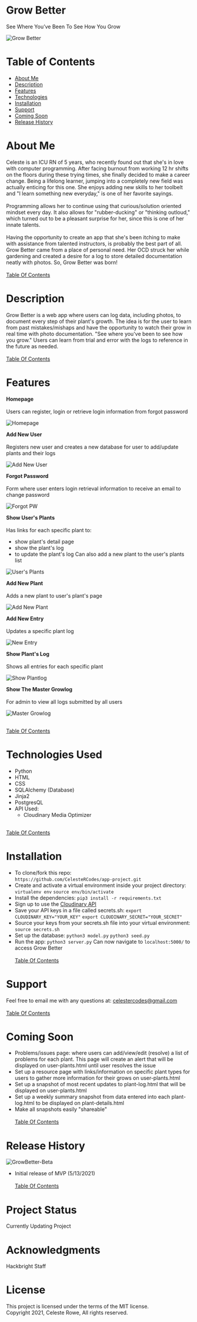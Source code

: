 

# Grow Better
See Where You’ve Been To See How You Grow <br>

![Grow Better](https://github.com/CelesteRCodes/app-project/blob/main/static/img/logo.jpg) 

# <a name="table-contents">
# Table of Contents
* [About Me](#about-me)
* [Description](#description)
* [Features](#features)
* [Technologies](#tech)
* [Installation](#install)
* [Support](#support)
* [Coming Soon](#comming-soon)
* [Release History](#release-history)


# <a name="about-me">
# About Me
Celeste is an ICU RN of 5 years, who recently found out that she's in love with computer programming. After facing burnout from working 12 hr shifts on the floors during these trying times, she finally decided to make a career change. Being a lifelong learner, jumping into a completely new field was actually enticing for this one. She enjoys adding new skills to her toolbelt and "I learn something new everyday," is one of her favorite sayings. <br><br>
Programming allows her to continue using that curious/solution oriented mindset every day. It also allows for "rubber-ducking" or "thinking outloud," which turned out to be a pleasant surprise for her, since this is one of her innate talents.<br><br>
Having the opportunity to create an app that she's been itching to make with assistance from talented instructors, is probably the best part of all. Grow Better came from a place of personal need. Her OCD struck her while gardening and created a desire for a log to store detailed documentation neatly with photos. So, Grow Better was born!  </a> <br><br>
[Table Of Contents](#table-contents)

# <a name="description">
# Description
Grow Better is a web app where users can log data, including photos, to document every step of their plant's growth. The idea is for the user to learn from past mistakes/mishaps and have the opportunity to watch their grow in real time with photo documentation. "See where you've been to see how you grow." Users can learn from trial and error with the logs to reference in the future as needed. 
</a><br><br>
[Table Of Contents](#table-contents)

# <a name="feautures">
# Features

**Homepage** <br><br>
Users can register, login or retrieve login information from forgot password 


![Homepage](https://github.com/CelesteRCodes/app-project/blob/main/static/img/printscreen/homepage.jpg)   

**Add New User** <br><br>
Registers new user and creates a new database for user to add/update plants and their logs 
 

![Add New User](https://github.com/CelesteRCodes/app-project/blob/main/static/img/printscreen/newuser.jpg) 

**Forgot Password** <br><br>
Form where user enters login retrieval information to receive an email to change password 


![Forgot PW](https://github.com/CelesteRCodes/app-project/blob/main/static/img/printscreen/forgotpw.jpg) 

**Show User's Plants** <br><br>
Has links for each specific plant to:
* show plant's detail page
* show the plant's log
* to update the plant's log
Can also add a new plant to the user's plants list 

![User's Plants](https://github.com/CelesteRCodes/app-project/blob/main/static/img/printscreen/userplants.jpg)

**Add New Plant** <br><br>
Adds a new plant to user's plant's page 
 

![Add New Plant](https://github.com/CelesteRCodes/app-project/blob/main/static/img/printscreen/newplant.jpg) 

**Add New Entry** <br><br>
Updates a specific plant log 


![New Entry](https://github.com/CelesteRCodes/app-project/blob/main/static/img/printscreen/newentry.jpg) 

**Show Plant's Log** <br><br>
Shows all entries for each specific plant 


![Show Plantlog](https://github.com/CelesteRCodes/app-project/blob/main/static/img/printscreen/plantlog.jpg) 

**Show The Master Growlog** <br><br>
For admin to view all logs submitted by all users 


![Master Growlog](https://github.com/CelesteRCodes/app-project/blob/main/static/img/printscreen/masterlog.jpg) 

</a><br>
[Table Of Contents](#table-contents)


# <a name="tech">
# Technologies Used
* Python
* HTML
* CSS
* SQLAlchemy (Database)
* Jinja2
* PostgresQL
* API Used:
    * Cloudinary Media Optimizer

</a><br>
[Table Of Contents](#table-contents)

# <a name="install">
# Installation
   * To clone/fork this repo: <br>
    `https://github.com/CelesteRCodes/app-project.git`
* Create and activate a virtual environment inside your project directory:
        `virtualenv env`
        `source env/bin/activate`
* Install the dependencies:
        `pip3 install -r requirements.txt`
* Sign up to use the [Cloudinary API](https://cloudinary.com/?utm_source=google&utm_medium=cpc&utm_campaign=Abrand&utm_content=507572878502&utm_term=cloudinary%20api&gclid=Cj0KCQjwvr6EBhDOARIsAPpqUPFrfsru9mbQuY89JR800DOLyWVIOvPx-99ZvFboVEupJBZ3Br41S7AaAgzgEALw_wcB) 
* Save your API keys in a file called secrets.sh:
        `export CLOUDINARY_KEY="YOUR_KEY"`
        `export CLOUDINARY_SECRET="YOUR_SECRET"`
* Source your keys from your secrets.sh file into your virtual environment:
        `source secrets.sh`
* Set up the database:
        `python3 model.py`
        `python3 seed.py`
* Run the app:
        `python3 server.py`
Can now navigate to `localhost:5000/` to access Grow Better
</a><br><br>
[Table Of Contents](#table-contents)


# <a name="support"> 
# Support
Feel free to email me with any questions at: celestercodes@gmail.com 
</a><br><br>
[Table Of Contents](#table-contents)

# <a name="coming-soon">
# Coming Soon
* Problems/issues page: where users can add/view/edit (resolve) a list of problems for each plant.
This page will create an alert that will be displayed on user-plants.html until user resolves the issue
* Set up a resource page with links/information on specific plant types for users to gather more information for their grows on user-plants.html
* Set up a snapshot of most recent updates to plant-log.html that will be displayed on user-plants.html
* Set up a weekly summary snapshot from data entered into each plant-log.html to be displayed on plant-details.html 
* Make all snapshots easily "shareable" 
</a><br><br>
[Table Of Contents](#table-contents)

# <a name="release-history">
# Release History
![GrowBetter-Beta](https://img.shields.io/badge/GrowBetter-0.1.0-evergreen.svg) 
* Initial release of MVP (5/13/2021)
</a><br><br>
[Table Of Contents](#table-contents)


# Project Status
Currently Updating Project

# Acknowledgments
Hackbright Staff 


# License
This project is licensed under the terms of the MIT license. <br>
Copyright 2021, Celeste Rowe, All rights reserved.

